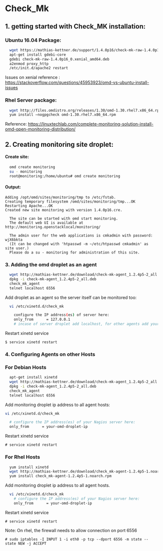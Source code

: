 # Check_Mk


## 1. getting started with Check_MK installation:

### Ubuntu 16.04 Package:

```bash
  wget https://mathias-kettner.de/support/1.4.0p16/check-mk-raw-1.4.0p16_0.xenial_amd64.deb
  apt-get install gdebi-core
  gdebi check-mk-raw-1.4.0p16_0.xenial_amd64.deb
  a2enmod proxy_http
  /etc/init.d/apache2 restart
```

Issues on xenial reference : https://stackoverflow.com/questions/45953923/omd-vs-ubuntu-install-issues

### Rhel Server package:

```bash
  wget http://files.omdistro.org/releases/1.30/omd-1.30.rhel7.x86_64.rpm
  yum install –nogpgcheck omd-1.30.rhel7.x86_64.rpm
```


Reference: https://linuxtechlab.com/complete-monitoring-solution-install-omd-open-monitoring-distribution/


## 2. Creating monitoring site droplet:

#### Create site:

```bash
  omd create monitoring
  su - monitoring
  root@monitoring:/home/ubuntu# omd create monitoring
```

#### Output:

```
Adding /opt/omd/sites/monitoring/tmp to /etc/fstab.
Creating temporary filesystem /omd/sites/monitoring/tmp...OK
Restarting Apache...OK
Created new site monitoring with version 1.4.0p16.cre.

  The site can be started with omd start monitoring.
  The default web UI is available at http://monitoring.openstacklocal/monitoring/

  The admin user for the web applications is cmkadmin with password: wjX6bkta
  (It can be changed with 'htpasswd -m ~/etc/htpasswd cmkadmin' as site user.)
  Please do a su - monitoring for administration of this site.
```

### 3. Adding the omd droplet as an agent

```bash
  wget http://mathias-kettner.de/download/check-mk-agent_1.2.4p5-2_all.deb
  dpkg -i check-mk-agent_1.2.4p5-2_all.deb
  check_mk_agent
  telnet localhost 6556
```

Add droplet as an agent so the server itself can be monitored too:

```bash
  vi /etc/xinetd.d/check_mk

    configure the IP address(es) of server here:
    only_from      = 127.0.0.1
    # incase of server droplet add localhost, for other agents add your-omd-droplet-ip
```

Restart xinetd service

`$ service xinetd restart`

### 4. Configuring Agents on other Hosts


### For Debian Hosts

```bash
  apt-get install xinetd
  wget http://mathias-kettner.de/download/check-mk-agent_1.2.4p5-2_all.deb
  dpkg -i check-mk-agent_1.2.4p5-2_all.deb
  check_mk_agent
  telnet localhost 6556
```

Add monitoring droplet ip address to all agent hosts:

```bash
vi /etc/xinetd.d/check_mk

  # configure the IP address(es) of your Nagios server here:
  only_from      = your-omd-droplet-ip
```

Restart xinetd service

`# service xinetd restart`

### For Rhel Hosts

```bash
  yum install xinetd
  wget http://mathias-kettner.de/download/check_mk-agent-1.2.4p5-1.noarch.rpm
  yum install check_mk-agent-1.2.4p5-1.noarch.rpm
```

Add monitoring droplet ip address to all agent hosts.

```bash
  vi /etc/xinetd.d/check_mk
    # configure the IP address(es) of your Nagios server here:  
    only_from      = your-omd-droplet-ip
```

Restart xinetd service

`# service xinetd restart`


Note:
On rhel, the firewall needs to allow connection on port 6556

`# sudo iptables -I INPUT 1 -i eth0 -p tcp --dport 6556 -m state --state NEW -j ACCEPT`
